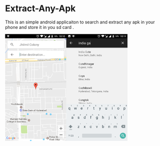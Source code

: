 # Extract-Any-Apk
This is an simple android applicaiton to search and extract any apk in your phone and store it in you sd card .


<img src="https://github.com/gautam2682/Goride/blob/master/images/Screenshot_2017-04-02-22-11-00.png" alt="alt text" width="200" height="350" align="left"  >

<img src="https://github.com/gautam2682/Goride/blob/master/images/Screenshot_2017-04-02-22-11-23.png" alt="alt text" width="200" height="350" align="left" >

